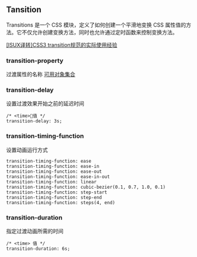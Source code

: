 ## TansitionTransitions 是一个 CSS 模块，定义了如何创建一个平滑地变换 CSS 属性值的方法。它不仅允许创建变换方法，同时也允许通过定时函数来控制变换方法。[[ISUX译转]CSS3 transition规范的实际使用经验](https://isux.tencent.com/css3-transition.html)### transition-property过渡属性的名称 [可用对象集合](https://developer.mozilla.org/en-US/docs/Web/CSS/CSS_animated_properties)### transition-delay设置过渡效果开始之前的延迟时间    /* <time>值 */    transition-delay: 3s;### transition-timing-function设置动画运行方式    transition-timing-function: ease    transition-timing-function: ease-in    transition-timing-function: ease-out    transition-timing-function: ease-in-out    transition-timing-function: linear    transition-timing-function: cubic-bezier(0.1, 0.7, 1.0, 0.1)    transition-timing-function: step-start    transition-timing-function: step-end    transition-timing-function: steps(4, end)### transition-duration指定过渡动画所需的时间    /* <time> 值 */    transition-duration: 6s;    